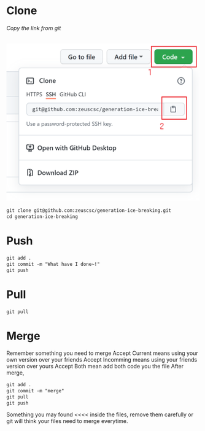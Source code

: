 # Clone
<h6>Copy the link from git</h6>
<img src="/imgs/git-clone.png">

~~~shell
git clone git@github.com:zeuscsc/generation-ice-breaking.git
cd generation-ice-breaking
~~~

# Push
~~~shell
git add .
git commit -m "What have I done~!"
git push
~~~

# Pull
~~~
git pull
~~~

# Merge
Remember something you need to merge
Accept Current means using your own version over your friends
Accept Incomming means using your friends version over yours
Accept Both mean add both code you the file
After merge, 
~~~shell
git add .
git commit -m "merge"
git pull
git push
~~~
Something you may found <<<< inside the files, remove them carefully or git will think your files need to merge everytime.